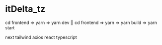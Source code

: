 # itDelta_tz
 cd frontend => yarn => yarn dev || cd frontend => yarn => yarn build => yarn start


 next tailwind axios react typescript